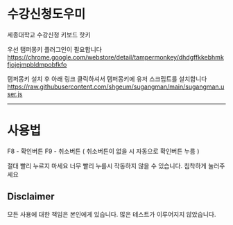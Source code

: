 # 수강신청도우미
세종대학교 수강신청 키보드 핫키

우선 탬퍼몽키 플러그인이 필요합니다
https://chrome.google.com/webstore/detail/tampermonkey/dhdgffkkebhmkfjojejmpbldmpobfkfo

탬퍼몽키 설치 후 아래 링크 클릭하셔서 탬퍼몽키에 유저 스크립트를 설치합니다
https://raw.githubusercontent.com/shgeum/sugangman/main/sugangman.user.js

---
# 사용법

F8 - 확인버튼
F9 - 취소버튼 ( 취소버튼이 없을 시 자동으로 확인버튼 누름 )

절대 빨리 누르지 마세요 너무 빨리 누를시 작동하지 않을 수 있습니다. 침착하게 눌러주세요 

## Disclaimer 
모든 사용에 대한 책임은 본인에게 있습니다.
많은 테스트가 이루어지지 않았습니다.

